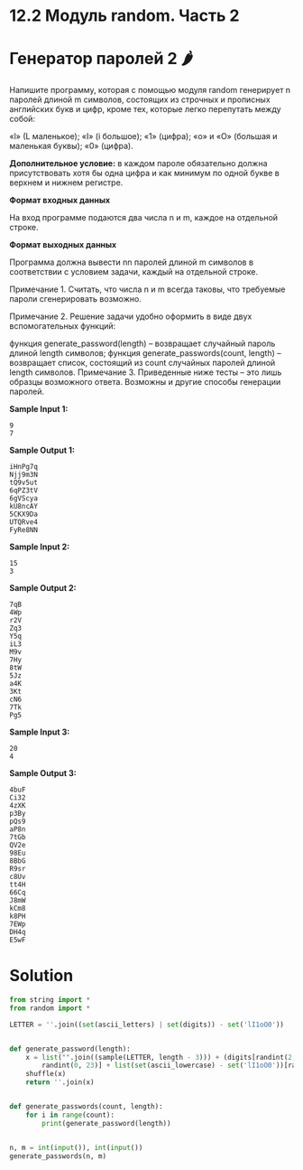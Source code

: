 # 12.2 Модуль random. Часть 2
# Генератор паролей 2 🌶️
Напишите программу, которая с помощью модуля random генерирует n паролей длиной m символов, состоящих из строчных и прописных английских букв и цифр, кроме тех, которые легко перепутать между собой:

«l» (L маленькое);
«I» (i большое);
«1» (цифра);
«o» и «O» (большая и маленькая буквы);
«0» (цифра).

**Дополнительное условие:** в каждом пароле обязательно должна присутствовать хотя бы одна цифра и как минимум по одной букве в верхнем и нижнем регистре.

**Формат входных данных**

На вход программе подаются два числа n и m, каждое на отдельной строке.

**Формат выходных данных**

Программа должна вывести nn паролей длиной m символов в соответствии с условием задачи, каждый на отдельной строке.

Примечание 1. Считать, что числа n и m всегда таковы, что требуемые пароли сгенерировать возможно.

Примечание 2. Решение задачи удобно оформить в виде двух вспомогательных функций:

функция generate_password(length) – возвращает случайный пароль длиной length символов;
функция generate_passwords(count, length) – возвращает список, состоящий из count случайных паролей длиной length символов.
Примечание 3. Приведенные ниже тесты – это лишь образцы возможного ответа. Возможны и другие способы генерации паролей.


**Sample Input 1:**
```
9
7
```
**Sample Output 1:**
```
iHnPg7q
Njj9m3N
tQ9v5ut
6qPZ3tV
6gVScya
kU8ncAY
5CKX9Da
UTQRve4
FyRe8NN
```
**Sample Input 2:**
```
15
3
```
**Sample Output 2:**
```
7qB
4Wp
r2V
Zq3
Y5q
iL3
M9v
7Hy
8tW
5Jz
a4K
3Kt
cN6
7Tk
Pg5
```
**Sample Input 3:**
```
20
4
```
**Sample Output 3:**
```
4buF
Ci32
4zXK
p3By
pQs9
aP8n
7tGb
QV2e
98Eu
8BbG
R9sr
c8Uv
tt4H
66Cq
J8mW
kCm8
k8PH
7EWp
DH4q
E5wF
```
# Solution
```python
from string import *
from random import *

LETTER = ''.join((set(ascii_letters) | set(digits)) - set('lI1oO0'))


def generate_password(length):
    x = list("".join((sample(LETTER, length - 3))) + (digits[randint(2, 9)]) + list(set(ascii_uppercase) - set('lI1oO0'))[
        randint(0, 23)] + list(set(ascii_lowercase) - set('lI1oO0'))[randint(0, 23)])
    shuffle(x)
    return ''.join(x)


def generate_passwords(count, length):
    for i in range(count):
        print(generate_password(length))


n, m = int(input()), int(input())
generate_passwords(n, m)
```